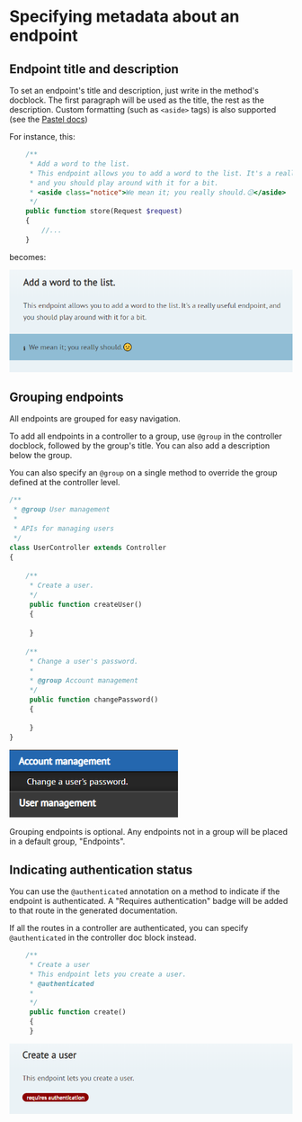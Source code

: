 # Specifying metadata about an endpoint

## Endpoint title and description
To set an endpoint's title and description, just write in the method's docblock. The first paragraph will be used as the title, the rest as the description. Custom formatting (such as `<aside>` tags) is also supported (see the [Pastel docs](http://github.com/knuckleswtf/pastel))

For instance, this:

```php
    /**
     * Add a word to the list.
     * This endpoint allows you to add a word to the list. It's a really useful endpoint,
     * and you should play around with it for a bit.
     * <aside class="notice">We mean it; you really should.😕</aside>
     */
    public function store(Request $request)
    {
        //...
    }
```

becomes:

![](images/endpoint-title-description.png)

## Grouping endpoints
All endpoints are grouped for easy navigation.

To add all endpoints in a controller to a group, use `@group` in the controller docblock, followed by the group's title. You can also add a description below the group.

You can also specify an `@group` on a single method to override the group defined at the controller level.

```php
/**
 * @group User management
 *
 * APIs for managing users
 */
class UserController extends Controller
{

	/**
	 * Create a user.
	 */
	 public function createUser()
	 {

	 }
	 
	/**
     * Change a user's password.
     * 
	 * @group Account management
	 */
	 public function changePassword()
	 {

	 }
}
``` 

![Doc block result](images/endpoint-groups.png)

Grouping endpoints is optional. Any endpoints not in a group will be placed in a default group, "Endpoints".

## Indicating authentication status
You can use the `@authenticated` annotation on a method to indicate if the endpoint is authenticated. A "Requires authentication" badge will be added to that route in the generated documentation. 

If all the routes in a controller are authenticated, you can specify `@authenticated` in the controller doc block instead. 

```php
    /**
     * Create a user
     * This endpoint lets you create a user.
     * @authenticated
     *
     */
     public function create()
     {    
     }
```

![](images/endpoint-auth.png)
